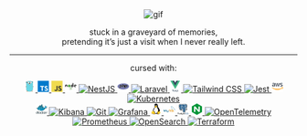 <div align="center">
  <img 
    src="https://i.pinimg.com/originals/dd/bd/bb/ddbdbb4e52eca46511756f9e41cab21b.gif" 
    alt="gif" 
    style="width: 400px; height: auto;" />
</div>

<div align="center">
  <p class="quote">
    stuck in a graveyard of memories,<br />
    pretending it’s just a visit when I never really left.
  </p>
</div>

---

<div align="center">
  <p>cursed with:</p>
  <div align="center">
    <a href="https://golang.org" target="_blank" rel="noreferrer">
      <img src="https://raw.githubusercontent.com/devicons/devicon/master/icons/go/go-original.svg" alt="Go" width="20" height="20"/>
    </a>
    <a href="https://www.typescriptlang.org/" target="_blank" rel="noreferrer">
      <img src="https://raw.githubusercontent.com/devicons/devicon/master/icons/typescript/typescript-original.svg" alt="TypeScript" width="20" height="20"/>
    </a>
    <a href="https://developer.mozilla.org/en-US/docs/Web/JavaScript" target="_blank" rel="noreferrer">
      <img src="https://raw.githubusercontent.com/devicons/devicon/master/icons/javascript/javascript-original.svg" alt="JavaScript" width="20" height="20"/>
    </a>
    <a href="https://nodejs.org" target="_blank" rel="noreferrer">
      <img src="https://raw.githubusercontent.com/devicons/devicon/master/icons/nodejs/nodejs-original-wordmark.svg" alt="Node.js" width="20" height="20"/>
    </a>
    <a href="https://nestjs.com/" target="_blank" rel="noreferrer">
      <img src="https://static-00.iconduck.com/assets.00/nestjs-icon-2048x2040-3rrvcej8.png" alt="NestJS" width="20" height="20"/>
    </a>
    <a href="https://www.php.net" target="_blank" rel="noreferrer">
      <img src="https://raw.githubusercontent.com/devicons/devicon/master/icons/php/php-original.svg" alt="PHP" width="20" height="20"/>
    </a>
    <a href="https://laravel.com/" target="_blank" rel="noreferrer">
      <img src="https://upload.wikimedia.org/wikipedia/commons/thumb/9/9a/Laravel.svg/1969px-Laravel.svg.png" alt="Laravel" width="20" height="20"/>
    </a>
    <a href="https://vuejs.org/" target="_blank" rel="noreferrer">
      <img src="https://raw.githubusercontent.com/devicons/devicon/master/icons/vuejs/vuejs-original-wordmark.svg" alt="Vue.js" width="20" height="20"/>
    </a>
    <a href="https://tailwindcss.com/" target="_blank" rel="noreferrer">
      <img src="https://www.vectorlogo.zone/logos/tailwindcss/tailwindcss-icon.svg" alt="Tailwind CSS" width="20" height="20"/>
    </a>
    <a href="https://jestjs.io" target="_blank" rel="noreferrer">
      <img src="https://www.vectorlogo.zone/logos/jestjsio/jestjsio-icon.svg" alt="Jest" width="20" height="20"/>
    </a>
    <a href="https://aws.amazon.com" target="_blank" rel="noreferrer">
      <img src="https://raw.githubusercontent.com/devicons/devicon/master/icons/amazonwebservices/amazonwebservices-original-wordmark.svg" alt="AWS" width="20" height="20"/>
    </a>
    <a href="https://kubernetes.io" target="_blank" rel="noreferrer">
      <img src="https://www.vectorlogo.zone/logos/kubernetes/kubernetes-icon.svg" alt="Kubernetes" width="20" height="20"/>
    </a>
  </div>
  <div align="center">
    <a href="https://www.docker.com/" target="_blank" rel="noreferrer">
      <img src="https://raw.githubusercontent.com/devicons/devicon/master/icons/docker/docker-original-wordmark.svg" alt="Docker" width="20" height="20"/>
    </a>
    <a href="https://www.elastic.co/kibana" target="_blank" rel="noreferrer">
      <img src="https://www.vectorlogo.zone/logos/elasticco_kibana/elasticco_kibana-icon.svg" alt="Kibana" width="20" height="20"/>
    </a>
    <a href="https://git-scm.com/" target="_blank" rel="noreferrer">
      <img src="https://www.vectorlogo.zone/logos/git-scm/git-scm-icon.svg" alt="Git" width="20" height="20"/>
    </a>
    <a href="https://grafana.com" target="_blank" rel="noreferrer">
      <img src="https://www.vectorlogo.zone/logos/grafana/grafana-icon.svg" alt="Grafana" width="20" height="20"/>
    </a>
    <a href="https://www.linux.org/" target="_blank" rel="noreferrer">
      <img src="https://raw.githubusercontent.com/devicons/devicon/master/icons/linux/linux-original.svg" alt="Linux" width="20" height="20"/>
    </a>
    <a href="https://www.mysql.com/" target="_blank" rel="noreferrer">
      <img src="https://raw.githubusercontent.com/devicons/devicon/master/icons/mysql/mysql-original-wordmark.svg" alt="MySQL" width="20" height="20"/>
    </a>
    <a href="https://www.postgresql.org" target="_blank" rel="noreferrer">
      <img src="https://raw.githubusercontent.com/devicons/devicon/master/icons/postgresql/postgresql-original-wordmark.svg" alt="PostgreSQL" width="20" height="20"/>
    </a>
    <a href="https://www.nginx.com" target="_blank" rel="noreferrer">
      <img src="https://raw.githubusercontent.com/devicons/devicon/master/icons/nginx/nginx-original.svg" alt="Nginx" width="20" height="20"/>
    </a>
    <a href="https://opentelemetry.io/" target="_blank" rel="noreferrer">
      <img src="https://www.nuget.org/profiles/OpenTelemetry/avatar?imageSize=512" alt="OpenTelemetry" width="20" height="20"/>
    </a>
    <a href="https://prometheus.io/" target="_blank" rel="noreferrer">
      <img src="https://static-00.iconduck.com/assets.00/prometheus-icon-511x512-1vmxbcxr.png" alt="Prometheus" width="20" height="20"/>
    </a>
    <a href="https://opensearch.org/" target="_blank" rel="noreferrer">
      <img src="https://opensearch.org/wp-content/uploads/2025/01/opensearch_mark_default.png" alt="OpenSearch" width="20" height="20"/>
    </a>
    <a href="https://developer.hashicorp.com/terraform" target="_blank" rel="noreferrer">
      <img src="https://static-00.iconduck.com/assets.00/terraform-icon-1803x2048-hodrzd3t.png" alt="Terraform" width="20" height="20"/>
    </a>
  </div>
</div>
